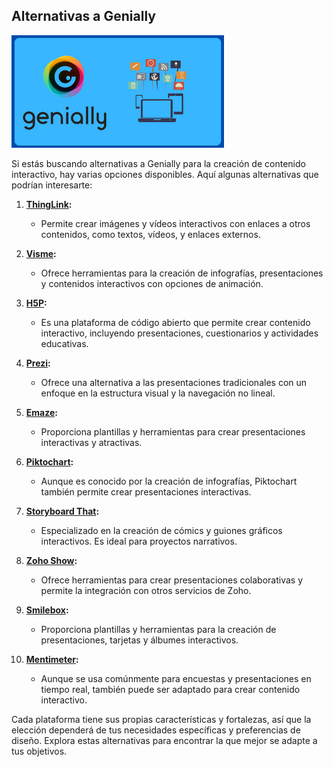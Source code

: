 ## Alternativas a Genially

![](./images/icono-genially_alternativas.png)

Si estás buscando alternativas a Genially para la creación de contenido interactivo, hay varias opciones disponibles. Aquí algunas alternativas que podrían interesarte:

1. **[ThingLink](https://www.thinglink.com/es/):**
   - Permite crear imágenes y vídeos interactivos con enlaces a otros contenidos, como textos, vídeos, y enlaces externos.

2. **[Visme](https://www.visme.co/es/):**
   - Ofrece herramientas para la creación de infografías, presentaciones y contenidos interactivos con opciones de animación.

3. **[H5P](https://h5p.org/):**
   - Es una plataforma de código abierto que permite crear contenido interactivo, incluyendo presentaciones, cuestionarios y actividades educativas.

4. **[Prezi](https://prezi.com/es/):**
   - Ofrece una alternativa a las presentaciones tradicionales con un enfoque en la estructura visual y la navegación no lineal.

5. **[Emaze](https://www.emaze.com/es/):**
   - Proporciona plantillas y herramientas para crear presentaciones interactivas y atractivas.

6. **[Piktochart](https://piktochart.com/es/):**
   - Aunque es conocido por la creación de infografías, Piktochart también permite crear presentaciones interactivas.

7. **[Storyboard That](https://www.storyboardthat.com/es):**
   - Especializado en la creación de cómics y guiones gráficos interactivos. Es ideal para proyectos narrativos.

8. **[Zoho Show](https://www.zoho.com/es-xl/show/):**
   - Ofrece herramientas para crear presentaciones colaborativas y permite la integración con otros servicios de Zoho.

9. **[Smilebox](https://www.smilebox.com/):**
   - Proporciona plantillas y herramientas para la creación de presentaciones, tarjetas y álbumes interactivos.

10. **[Mentimeter](https://www.mentimeter.com/):**
    - Aunque se usa comúnmente para encuestas y presentaciones en tiempo real, también puede ser adaptado para crear contenido interactivo.

Cada plataforma tiene sus propias características y fortalezas, así que la elección dependerá de tus necesidades específicas y preferencias de diseño. Explora estas alternativas para encontrar la que mejor se adapte a tus objetivos.

